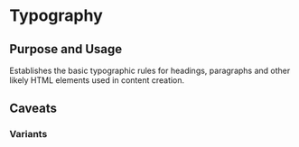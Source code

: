 # Typography

## Purpose and Usage
Establishes the basic typographic rules for headings, paragraphs and other likely HTML elements used in content creation.

## Caveats


### Variants

```


```
